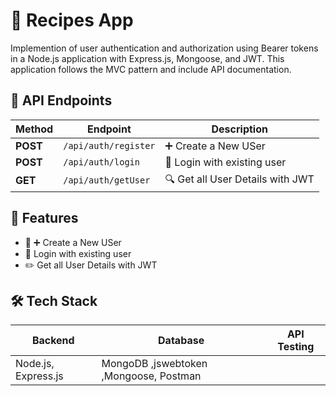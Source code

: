 # 📌 Recipes App

Implemention of user authentication and authorization using Bearer tokens in a Node.js application with Express.js, Mongoose, and JWT. This application follows the MVC pattern and include API documentation.



## 📌 API Endpoints
| Method   | Endpoint          | Description                   |
|----------|------------------|-------------------------------|
| **POST** | `/api/auth/register`   | ➕ Create a New USer        |
|**POST**  | `/api/auth/login`   | 📜 Login with existing user         |
| **GET**  | `/api/auth/getUser` | 🔍 Get all User Details with JWT |



## 🚀 Features
- 📝  ➕ Create a New USer  
- 📄 Login with existing user
- ✏️  Get all User Details with JWT

 

## 🛠️ Tech Stack
| Backend   | Database          | API Testing       |
|----------|------------------|------------------------------------------|
| Node.js, Express.js | MongoDB ,jswebtoken ,Mongoose, Postman      |
